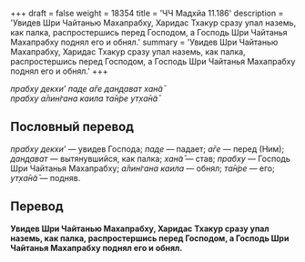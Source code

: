 +++
draft = false
weight = 18354
title = 'ЧЧ Мадхйа 11.186'
description = 'Увидев Шри Чайтанью Махапрабху, Харидас Тхакур сразу упал наземь, как палка, распростершись перед Господом, а Господь Шри Чайтанья Махапрабху поднял его и обнял.'
summary = 'Увидев Шри Чайтанью Махапрабху, Харидас Тхакур сразу упал наземь, как палка, распростершись перед Господом, а Господь Шри Чайтанья Махапрабху поднял его и обнял.'
+++

_прабху декхи’ пад̣е а̄ге дан̣д̣ават хан̃а̄  
прабху а̄лин̇гана каила та̄н̇ре ут̣ха̄н̃а̄_

## Пословный перевод

_прабху_ _декхи’_ — увидев Господа; _пад̣е_ — падает; _а̄ге_ — перед (Ним); _дан̣д̣ават_ — вытянувшийся, как палка; _хан̃а̄_ — став; _прабху_ — Господь Шри Чайтанья Махапрабху; _а̄лин̇гана_ _каила_ — обнял; _та̄н̇ре_ — его; _ут̣ха̄н̃а̄_ — подняв.

## Перевод

**Увидев Шри Чайтанью Махапрабху, Харидас Тхакур сразу упал наземь, как палка, распростершись перед Господом, а Господь Шри Чайтанья Махапрабху поднял его и обнял.**
